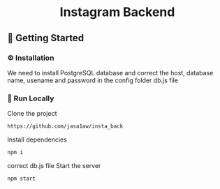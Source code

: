 <div align='center'>

<h1>Instagram Backend</h1>

</div>

## :toolbox: Getting Started

### :gear: Installation

We need to install PostgreSQL database and correct the host, database name, usename and password in the config folder db.js file


### :running: Run Locally

Clone the project

```bash
https://github.com/jasa1aw/insta_back
```
Install dependencies
```bash
npm i
```
correct db.js file
Start the server
```bash
npm start
```
